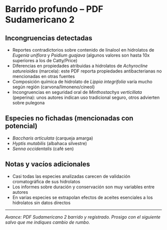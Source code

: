 # Barrido profundo – PDF Sudamericano 2

## Incongruencias detectadas
- Reportes contradictorios sobre contenido de linalool en hidrolatos de *Eugenia uniflora* y *Psidium guajava* (algunos valores son hasta 10x superiores a los de Catty/Price)
- Diferencias en propiedades atribuidas a hidrolatos de *Achyrocline satureioides* (marcela): este PDF reporta propiedades antibacterianas no mencionadas en otras fuentes
- Composición química de hidrolato de *Lippia integrifolia* varía mucho según región (carvona/limoneno/cineol)
- Incongruencias en seguridad oral de *Minthostachys verticillata* (peperina): unos autores indican uso tradicional seguro, otros advierten sobre pulegona

## Especies no fichadas (mencionadas con potencial)
- *Baccharis articulata* (carqueja amarga)
- *Hyptis mutabilis* (albahaca silvestre)
- *Senna occidentalis* (café sen)

## Notas y vacíos adicionales
- Casi todas las especies analizadas carecen de validación cromatográfica de sus hidrolatos
- Los informes sobre duración y conservación son muy variables entre autores
- En varias especies se extrapolan efectos de aceites esenciales a los hidrolatos sin datos directos

---

*Avance: PDF Sudamericano 2 barrido y registrado. Prosigo con el siguiente salvo que me indiques cambio de rumbo.*

